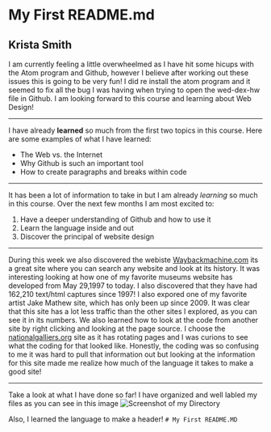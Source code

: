 # My First README.md
## Krista Smith

I am currently feeling a little overwheelmed as I have hit some hicups with the Atom program and Github, however I believe after working out these issues this is  going to be very fun! I did re install the atom program and it seemed to fix all the bug I was having when trying to open the wed-dex-hw file in Github.
I am looking forward to this course and learning about Web Design!

---
I have already **learned** so much from the first two topics in this course.
Here are some examples of what I have learned:
- The Web vs. the Internet
- Why Github is such an important tool
- How to create paragraphs and breaks within code

---
It has been a lot of information to take in but I am already *learning* so much in this course.
Over the next few months I am most excited to:
1. Have a deeper understanding of Github and how to use it
2. Learn the language inside and out
3. Discover the principal of website design

---
During this week we also discovered the webiste [Waybackmachine.com](http://web.archive.org/) its a great site where you can search any website and look at its history. It was interesting looking at how one of my favorite museums website has developed from May 29,1997 to today. I also discovered that they have had 162,210 text/html captures since 1997! I also expored one of my favorite artist Jake Mathew site, which has only been up since 2009. It was clear that this site has a lot less traffic than the other sites I explored, as you can see it in its numbers.
We also learned how to look at the code from another site by right clicking and looking at the page source. I choose the [nationalgalliers.org](https://www.nationalgalleries.org) site as it has rotating pages and I was curions to see what the coding for that looked like. Honestly, the coding was so confusing to me it was hard to pull that information out but looking at the information for this site made me realize how much of the language it takes to make a good site!

---
Take a look at what I have done so far!
I have organized and well labled my files as you can see in this image
![Screenshot of my Directory](./Images/ScreenShot-%201.png)

Also, I learned the language to make a header! `# My First README.MD`
